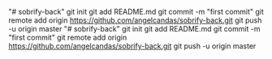 "# sobrify-back"  git init git add README.md git commit -m "first commit" git remote add origin https://github.com/angelcandas/sobrify-back.git git push -u origin master
"# sobrify-back"  git init git add README.md git commit -m "first commit" git remote add origin https://github.com/angelcandas/sobrify-back.git git push -u origin master
